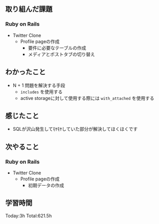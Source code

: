 ## 取り組んだ課題
### Ruby on Rails
- Twitter Clone
  - Profile pageの作成
    - 要件に必要なテーブルの作成
    - メディアとポストタブの切り替え
## わかったこと
- N + 1 問題を解決する手段
  - `includes` を使用する
  - active storageに対して使用する際には `with_attached` を使用する
## 感じたこと
- SQLが沢山発生してﾓﾔﾓﾔしていた部分が解決してほくほくです
## 次やること
### Ruby on Rails
- Twitter Clone
  - Profile pageの作成
    - 初期データの作成
## 学習時間
Today:3h Total:621.5h